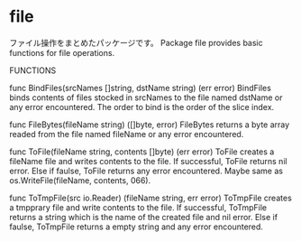 # file
ファイル操作をまとめたパッケージです。
Package file provides basic functions for file operations.

FUNCTIONS

func BindFiles(srcNames []string, dstName string) (err error)
    BindFiles binds contents of files stocked in srcNames to the file named
    dstName or any error encountered. The order to bind is the order of the
    slice index.

func FileBytes(fileName string) ([]byte, error)
    FileBytes returns a byte array readed from the file named fileName or any
    error encountered.

func ToFile(fileName string, contents []byte) (err error)
    ToFile creates a fileName file and writes contents to the file. If
    successful, ToFile returns nil error. Else if faulse, ToFile returns any
    error encountered. Maybe same as os.WriteFile(fileName, contents, 066).

func ToTmpFile(src io.Reader) (fileName string, err error)
    ToTmpFile creates a tmpprary file and write contents to the file. If
    successful, ToTmpFile returns a string which is the name of the created file
    and nil error. Else if faulse, ToTmpFile returns a empty string and any
    error encountered.

